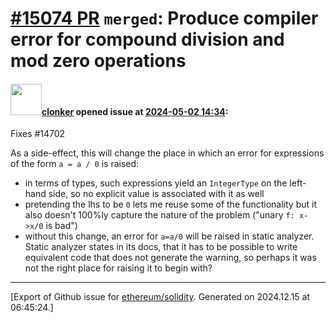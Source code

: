 # [\#15074 PR](https://github.com/ethereum/solidity/pull/15074) `merged`: Produce compiler error for compound division and mod zero operations

#### <img src="https://avatars.githubusercontent.com/u/1685266?v=4" width="50">[clonker](https://github.com/clonker) opened issue at [2024-05-02 14:34](https://github.com/ethereum/solidity/pull/15074):

Fixes #14702 

As a side-effect, this will change the place in which an error for expressions of the form `a = a / 0` is raised:
- in terms of types, such expressions yield an `IntegerType` on the left-hand side, so no explicit value is associated with it as well
- pretending the lhs to be `0` lets me reuse some of the functionality but it also doesn't 100%ly capture the nature of the problem ("unary `f: x->x/0` is bad")
- without this change, an error for `a=a/0` will be raised in static analyzer. Static analyzer states in its docs, that it has to be possible to write equivalent code that does not generate the warning, so perhaps it was not the right place for raising it to begin with?




-------------------------------------------------------------------------------



[Export of Github issue for [ethereum/solidity](https://github.com/ethereum/solidity). Generated on 2024.12.15 at 06:45:24.]
